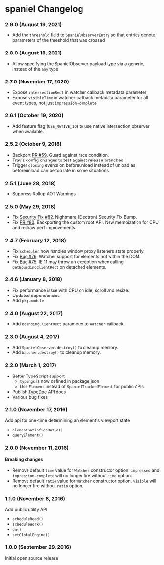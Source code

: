 # spaniel Changelog

### 2.9.0 (August 19, 2021)

* Add the `threshold` field to `SpanielObserverEntry` so that entries denote parameters of the threshold that was crossed

### 2.8.0 (August 18, 2021)

* Allow specifying the SpanielObserver payload type via a generic, instead of the `any` type

### 2.7.0 (November 17, 2020)

* Expose `intersectionRect` in watcher callback metadata parameter
* Expose `visibleTime` in watcher callback metadata parameter for all event types, not just `impression-complete`

### 2.6.1 (October 19, 2020)

* Add feature flag (`USE_NATIVE_IO`) to use native intersection observer when available.

### 2.5.2 (October 9, 2018)

* Backport [PR #59](https://github.com/linkedin/spaniel/pull/59). Guard against race condition.
* Travis config changes to test against release branches
* Trigger `closing` events on beforeunload instead of unload as beforeunload can be too late in some situations

### 2.5.1 (June 28, 2018)

* Suppress Rollup AOT Warnings

### 2.5.0 (May 29, 2018)

* Fix [Security Fix #82](https://github.com/linkedin/spaniel/pull/82). Nightmare (Electron) Security Fix Bump.
* Fix [PR #80](https://github.com/linkedin/spaniel/pull/80). Backporting the custom root API. New memoization for CPU and redraw perf improvements.

### 2.4.7 (February 12, 2018)

* Fix `scheduler` now handles window proxy listeners state properly.
* Fix [Bug #76](https://github.com/linkedin/spaniel/issues/76). Watcher support for elements not within the DOM.
* Fix [Bug #75](https://github.com/linkedin/spaniel/issues/75). IE 11 may throw an exception when calling `getBoundingClientRect` on detached elements.

### 2.4.6 (January 8, 2018)

* Fix performance issue with CPU on idle, scroll and resize.
* Updated dependencies
* Add `pkg.module`

### 2.4.0 (August 22, 2017)

* Add `boundingClientRect` parameter to `Watcher` callback.

### 2.3.0 (August 4, 2017)

* Add `SpanielObserver.destroy()` to cleanup memory.
* Add `Watcher.destroy()` to cleanup memory.

### 2.2.0 (March 1, 2017)

* Better TypeScript support
  * `typings` is now defined in package.json
  * Use `Element` instead of `SpanielTrackedElement` for public APIs
* Publish [TypeDoc](http://typedoc.org/) API docs
* Various bug fixes

### 2.1.0 (November 17, 2016)

Add api for one-time determining an element's viewport state

* `elementSatisfiesRatio()`
* `queryElement()`

### 2.0.0 (November 11, 2016)

#### Breaking changes

* Remove default `time` value for `Watcher` constructor option. `impressed` and `impression-complete` will no longer fire without `time` option.
* Remove default `ratio` value for `Watcher` constructor option. `visible` will no longer fire without `ratio` option.

### 1.1.0 (November 8, 2016)

Add public utility API

* `scheduleRead()`
* `scheduleWork()`
* `on()`
* `setGlobalEngine()`

### 1.0.0 (September 29, 2016)

Initial open source release
